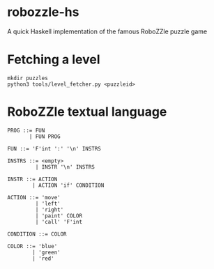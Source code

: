 robozzle-hs
===========

A quick Haskell implementation of the famous RoboZZle puzzle game

Fetching a level
================

```
mkdir puzzles
python3 tools/level_fetcher.py <puzzleid>
```

RoboZZle textual language
=========================

```
PROG ::= FUN
       | FUN PROG

FUN ::= 'F'int ':' '\n' INSTRS

INSTRS ::= <empty>
         | INSTR '\n' INSTRS

INSTR ::= ACTION
        | ACTION 'if' CONDITION

ACTION ::= 'move'
         | 'left'
         | 'right'
         | 'paint' COLOR
         | 'call' 'F'int

CONDITION ::= COLOR

COLOR ::= 'blue'
        | 'green'
        | 'red'
```
